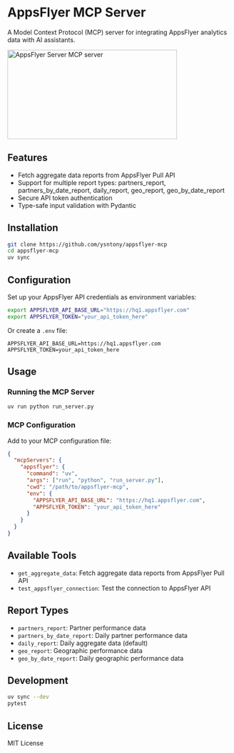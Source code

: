 # AppsFlyer MCP Server

A Model Context Protocol (MCP) server for integrating AppsFlyer analytics data with AI assistants.

<a href="https://glama.ai/mcp/servers/@ysntony/appsflyer-mcp">
  <img width="380" height="200" src="https://glama.ai/mcp/servers/@ysntony/appsflyer-mcp/badge" alt="AppsFlyer Server MCP server" />
</a>

## Features

- Fetch aggregate data reports from AppsFlyer Pull API
- Support for multiple report types: partners_report, partners_by_date_report, daily_report, geo_report, geo_by_date_report
- Secure API token authentication
- Type-safe input validation with Pydantic

## Installation

```bash
git clone https://github.com/ysntony/appsflyer-mcp
cd appsflyer-mcp
uv sync
```

## Configuration

Set up your AppsFlyer API credentials as environment variables:

```bash
export APPSFLYER_API_BASE_URL="https://hq1.appsflyer.com"
export APPSFLYER_TOKEN="your_api_token_here"
```

Or create a `.env` file:

```env
APPSFLYER_API_BASE_URL=https://hq1.appsflyer.com
APPSFLYER_TOKEN=your_api_token_here
```

## Usage

### Running the MCP Server

```bash
uv run python run_server.py
```

### MCP Configuration

Add to your MCP configuration file:

```json
{
  "mcpServers": {
    "appsflyer": {
      "command": "uv",
      "args": ["run", "python", "run_server.py"],
      "cwd": "/path/to/appsflyer-mcp",
      "env": {
        "APPSFLYER_API_BASE_URL": "https://hq1.appsflyer.com",
        "APPSFLYER_TOKEN": "your_api_token_here"
      }
    }
  }
}
```

## Available Tools

- `get_aggregate_data`: Fetch aggregate data reports from AppsFlyer Pull API
- `test_appsflyer_connection`: Test the connection to AppsFlyer API

## Report Types

- `partners_report`: Partner performance data
- `partners_by_date_report`: Daily partner performance data
- `daily_report`: Daily aggregate data (default)
- `geo_report`: Geographic performance data
- `geo_by_date_report`: Daily geographic performance data

## Development

```bash
uv sync --dev
pytest
```

## License

MIT License